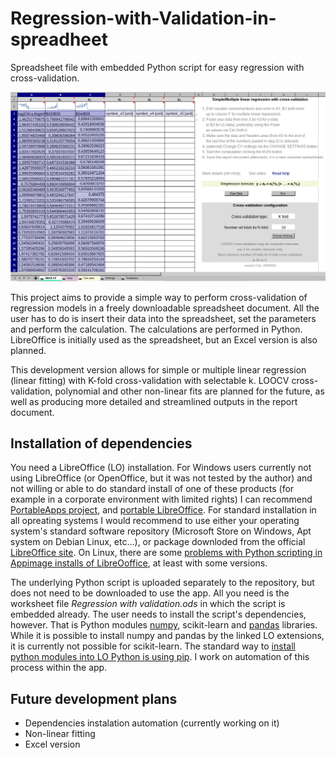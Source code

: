 # Regression-with-Validation-in-spreadheet
Spreadsheet file with embedded Python script for easy regression with cross-validation.

![screenshot v. 0.2a](https://github.com/tomas4/Regression-with-Validation-in-spreadheet/blob/main/screenshot-v0.2a.png)

This project aims to provide a simple way to perform cross-validation of regression models in a freely downloadable spreadsheet document. All the user has to do is insert their data into the spreadsheet, set the parameters and perform the calculation. The calculations are performed in Python. LibreOffice is initially used as the spreadsheet, but an Excel version is also planned.

This development version allows for simple or multiple linear regression (linear fitting) with K-fold cross-validation with selectable k. LOOCV cross-validation, polynomial and other non-linear fits are planned for the future, as well as producing more detailed and streamlined outputs in the report document.

## Installation of dependencies
You need a LibreOffice (LO) installation. For Windows users currently not using LibreOffice (or OpenOffice, but it was not tested by the author) and not willing or able to do standard install of one of these products (for example in a corporate environment with limited rights) I can recommend [PortableApps project](https://portableapps.com), and [portable LibreOffice](https://portableapps.com/apps/office/libreoffice_portable). For standard installation in all opreating systems I would recommend to use either your operating system's standard software repository (Microsoft Store on Windows, Apt system on Debian Linux, etc...), or package downloded from the official [LibreOffice site](https://www.libreoffice.org/). On Linux, there are some [problems with Python scripting in Appimage installs of LibreOoffice](https://duckduckgo.com/?t=midori&q=problems+with+Python+scripting+in+Appimage+installs+of+LibreOoffice&ia=web), at least with some versions.

The underlying Python script is uploaded separately to the repository, but does not need to be downloaded to use the app. All you need is the worksheet file _Regression with validation.ods_ in which the script is embedded already. The user needs to install the script's dependencies, however. That is Python modules [numpy](https://extensions.libreoffice.org/en/extensions/show/41995), scikit-learn and [pandas](https://extensions.libreoffice.org/en/extensions/show/41998) libraries. While it is possible to install numpy and pandas by the linked LO extensions, it is currently not possible for scikit-learn. The standard way to [install python modules into LO Python is using pip](https://github.com/tomas4/Regression-with-Validation-in-spreadheet/edit/main/Installation-of-dependencies.md). I work on automation of this process within the app.

## Future development plans
* Dependencies instalation automation (currently working on it)
* Non-linear fitting
* Excel version
